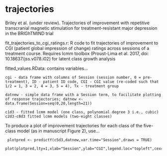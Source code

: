 # trajectories
Briley et al. (under review). Trajectories of improvement with repetitive transcranial magnetic stimulation for treatment-resistant major depression in the BRIGhTMIND trial

fit_trajectories_to_cgi_ratings.r: R code to fit trajectories of improvement to CGI (patient global impression of change) ratings across sessions of a treatment course. Requires lcmm toolbox (Proust-Lima et al. 2017, doi: 10.18637/jss.v078.i02) for latent class growth analysis

fitted_values.RData: contains variables...

    cgi - data frame with columns of Session (session number, 0 = pre-treatment), ID - patient ID code, CGI - CGI value (re-coded such that 1/2 = 1, 3 = 2, 4 = 3, 5 = 4), Tx - treatment group

    datnew - simple data frame with a Session term, to facilitate plotting of response trajectories; datnew <- data.frame(Session=seq(0,20,length=21))

    c1d3 - fitted lcmm model (one class, polynomial degree 3 i.e., cubic)
    c2d3-c8d3 fitted lcmm models (two-eight classes)

 To produce a plot of improvement trajectories for each class of the five-class model (as in manuscript Figure 2), use...
     
     plotpred <- predictY(c5d3,datnew,var.time="Session",draws = TRUE)
     plot(plotpred,lty=1,xlab="Session",ylab="CGI",legend.loc="topleft",cex=0.75)
